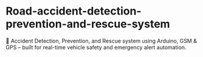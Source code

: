# Road-accident-detection-prevention-and-rescue-system
🚗 Accident Detection, Prevention, and Rescue system using Arduino, GSM &amp; GPS – built for real-time vehicle safety and emergency alert automation.
